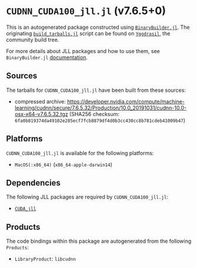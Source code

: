 # `CUDNN_CUDA100_jll.jl` (v7.6.5+0)

This is an autogenerated package constructed using [`BinaryBuilder.jl`](https://github.com/JuliaPackaging/BinaryBuilder.jl). The originating [`build_tarballs.jl`](https://github.com/JuliaPackaging/Yggdrasil/blob/4919d0aa6ea2979d73a6a9ceed8972d72e1b649c/C/CUDNN/CUDNN_CUDA100/build_tarballs.jl) script can be found on [`Yggdrasil`](https://github.com/JuliaPackaging/Yggdrasil/), the community build tree.

For more details about JLL packages and how to use them, see `BinaryBuilder.jl` [documentation](https://juliapackaging.github.io/BinaryBuilder.jl/dev/jll/).

## Sources

The tarballs for `CUDNN_CUDA100_jll.jl` have been built from these sources:

* compressed archive: https://developer.nvidia.com/compute/machine-learning/cudnn/secure/7.6.5.32/Production/10.0_20191031/cudnn-10.0-osx-x64-v7.6.5.32.tgz (SHA256 checksum: `6fa0b819374da49102e285ecf7fcb8879df4d0b3cc430cc8b781cdeb41009b47`)

## Platforms

`CUDNN_CUDA100_jll.jl` is available for the following platforms:

* `MacOS(:x86_64)` (`x86_64-apple-darwin14`)

## Dependencies

The following JLL packages are required by `CUDNN_CUDA100_jll.jl`:

* [`CUDA_jll`](https://github.com/JuliaBinaryWrappers/CUDA_jll.jl)

## Products

The code bindings within this package are autogenerated from the following `Products`:

* `LibraryProduct`: `libcudnn`
